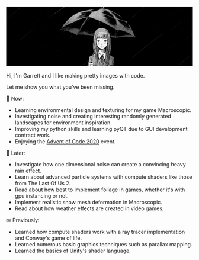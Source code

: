 ![Aiko Banner](https://github.com/GarrettGunnell/GarrettGunnell/blob/main/Aiko.png)

Hi, I'm Garrett and I like making pretty images with code. 

Let me show you what you've been missing.

💬 Now:
- Learning environmental design and texturing for my game Macroscopic.
- Investigating noise and creating interesting randomly generated landscapes for environment inspiration.
- Improving my python skills and learning pyQT due to GUI development contract work.
- Enjoying the [Advent of Code 2020](https://adventofcode.com/) event.

💭 Later:
- Investigate how one dimensional noise can create a convincing heavy rain effect.
- Learn about advanced particle systems with compute shaders like those from The Last Of Us 2.
- Read about how best to implement foliage in games, whether it's with gpu instancing or not.
- Implement realistic snow mesh deformation in Macroscopic.
- Read about how weather effects are created in video games.

💤 Previously:
- Learned how compute shaders work with a ray tracer implementation and Conway's game of life.
- Learned numerous basic graphics techniques such as parallax mapping.
- Learned the basics of Unity's shader language.

